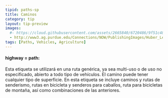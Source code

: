 ```yaml
---
tipid: paths-sp
title: Caminos
category: tip
layout: tip-preview
images:
  #- https://cloud.githubusercontent.com/assets/2665840/6720486/9f51c48e-cd99-11e4-97af-c1c7eea2d7c3.jpg
  - http://www3.ag.purdue.edu/Connections/NOW/PublishingImages/Huber_Lead800.jpg
tags: [Paths, Vehicles, Agriculture]
---
```


<h4>highway = path:</h4>

<p>Esta etiqueta se utilizará en una ruta genérica, ya sea multi-uso o de uso no especificado, abierto a todo tipo de vehículos. El camino puede tener cualquier tipo de superficie.
En esta etiqueta se incluye caminos y rutas de senderismo, rutas en bicicleta y senderos para caballos, ruta para bicicletas de montaña, así como combinaciones de las anteriores.</p>

